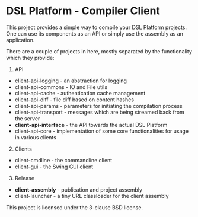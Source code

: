 DSL Platform - Compiler Client
=================================

This project provides a simple way to compile your DSL Platform projects.
One can use its components as an API or simply use the assembly as an application.

There are a couple of projects in here, mostly separated by the functionality which they provide:

1. API
  * client-api-logging - an abstraction for logging
  * client-api-commons - IO and File utils
  * client-api-cache - authentication cache management
  * client-api-diff - file diff based on content hashes
  * client-api-params - parameters for initiating the compilation process
  * client-api-transport - messages which are being streamed back from the server
  * **client-api-interface** - the API towards the actual DSL Platform 
  * client-api-core - implementation of some core functionalities for usage in various clients

2. Clients
  * client-cmdline - the commandline client
  * client-gui - the Swing GUI client

3. Release
  * **client-assembly** - publication and project assembly
  * client-launcher - a tiny URL classloader for the client assembly

This project is licensed under the 3-clause BSD license.
